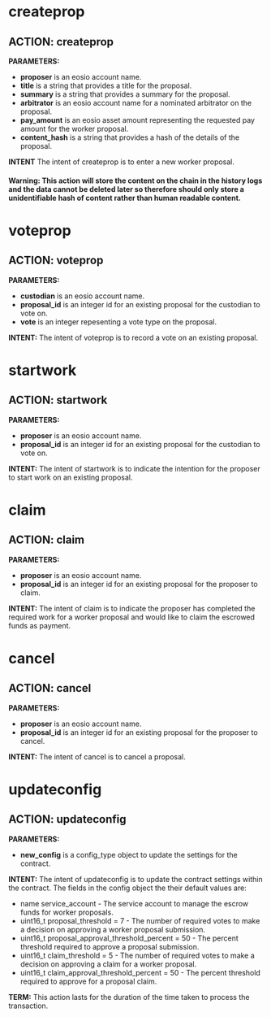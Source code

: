 <h1 class="contract">
createprop
</h1>

## ACTION: createprop
**PARAMETERS:**
* __proposer__ is an eosio account name.
* __title__ is a string that provides a title for the proposal.
* __summary__ is a string that provides a summary for the proposal.
* __arbitrator__ is an eosio account name for a nominated arbitrator on the proposal.
* __pay_amount__ is an eosio asset amount representing the requested pay amount for the worker proposal.
* __content_hash__ is a string that provides a hash of the details of the proposal.

**INTENT** The intent of createprop is to enter a new worker proposal.
#### Warning: This action will store the content on the chain in the history logs and the data cannot be deleted later so therefore should only store a unidentifiable hash of content rather than human readable content. 

<h1 class="contract">
    voteprop
</h1>

## ACTION: voteprop
**PARAMETERS:**
* __custodian__ is an eosio account name.
* __proposal_id__ is an integer id for an existing proposal for the custodian to vote on.
* __vote__ is an integer repesenting a vote type on the proposal.

**INTENT:** 
The intent of voteprop is to record a vote on an existing proposal.

<h1 class="contract">
startwork
</h1>

## ACTION: startwork
**PARAMETERS:**
* __proposer__ is an eosio account name.
* __proposal_id__ is an integer id for an existing proposal for the custodian to vote on.

**INTENT:** 
The intent of startwork is to indicate the intention for the proposer to start work on an existing proposal.

<h1 class="contract">
claim
</h1>

## ACTION: claim
 **PARAMETERS:**
 * __proposer__ is an eosio account name.
 * __proposal_id__ is an integer id for an existing proposal for the proposer to claim.

 **INTENT:**
 The intent of claim is to indicate the proposer has completed the required work for a worker proposal and would like to claim the escrowed funds as payment.

 <h1 class="contract">
 cancel
 </h1>

 ## ACTION: cancel
  **PARAMETERS:**
  * __proposer__ is an eosio account name.
  * __proposal_id__ is an integer id for an existing proposal for the proposer to cancel.

  **INTENT:**
  The intent of cancel is to cancel a proposal.

<h1 class="contract">
 updateconfig
</h1>

## ACTION: updateconfig
**PARAMETERS:**
* __new_config__ is a config_type object to update the settings for the contract.

**INTENT:** The intent of updateconfig is to update the contract settings within the contract.
The fields in the config object the their default values are:
* name service_account - The service account to manage the escrow funds for worker proposals.
* uint16_t proposal_threshold = 7 - The number of required votes to make a decision on approving a worker proposal submission.
* uint16_t proposal_approval_threshold_percent = 50 - The percent threshold required to approve a proposal submission.
* uint16_t claim_threshold = 5 - The number of required votes to make a decision on approving a claim for a worker proposal.
* uint16_t claim_approval_threshold_percent = 50 - The percent threshold required to approve for a proposal claim.

**TERM:** This action lasts for the duration of the time taken to process the transaction.
